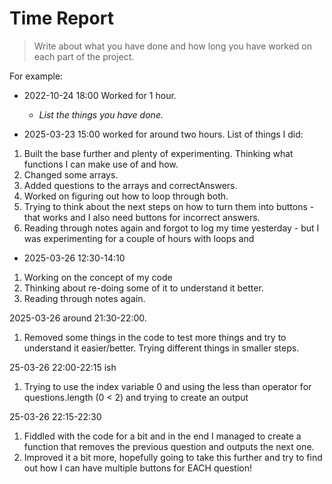 # Time Report

> Write about what you have done and how long you have worked on each part of the project.

For example: 

- 2022-10-24 18:00 Worked for 1 hour.
  - *List the things you have done.*

- 2025-03-23 15:00 worked for around two hours. List of things I did:
1. Built the base further and plenty of experimenting. Thinking what functions I can make use of and how.
2. Changed some arrays.
3. Added questions to the arrays and correctAnswers.
4. Worked on figuring out how to loop through both.
5. Trying to think about the next steps on how to turn them into buttons -
that works and I also need buttons for incorrect answers.
6. Reading through notes again and forgot to log my time yesterday -
but I was experimenting for a couple of hours with loops and

- 2025-03-26 12:30-14:10
1. Working on the concept of my code
2. Thinking about re-doing some of it to understand it better.
3. Reading through notes again.

2025-03-26 around 21:30-22:00.
1. Removed some things in the code to test more things and try to understand it easier/better. Trying different things in smaller steps.

25-03-26 22:00-22:15 ish
1. Trying to use the index variable 0 and using the less than operator for questions.length (0 < 2) and trying to create an output

25-03-26 22:15-22:30
1. Fiddled with the code for a bit and in the end I managed to create a function that removes the previous question and outputs the next one.
2. Improved it a bit more, hopefully going to take this further and try to find out how I can have multiple buttons for EACH question!